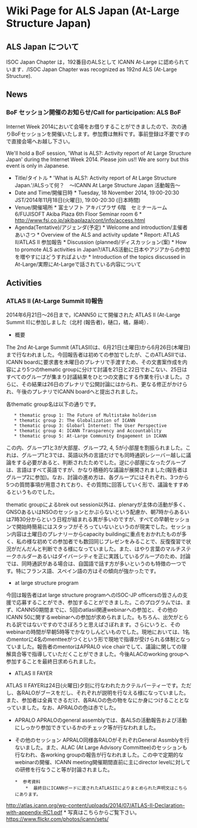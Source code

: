 # Wiki Page for ALS Japan (At-Large Structure Japan)
## ALS Japan について
ISOC Japan Chapter は，192番目のALSとして ICANN At-Large に認められています．/ISOC Japan Chapter was recognized as 192nd ALS (At-Large Structure).
## News
### BoF セッション開催のお知らせ/Call for participation: ALS BoF
Internet Week 2014において会場をお借りすることができましたので、次の通りBoFセッションを開催いたします。参加費は無料です。事前登録は不要ですので直接会場へお越し下さい。

We'll hold a BoF session, 'What is ALS?: Activity report of At Large Structure Japan' during the Internet Week 2014. Please join us!! We are sorry but this event is only in Japanese.

*  Title/タイトル
       * 'What is ALS?: Activity report of At Large Structure Japan.'/ALSって何？　〜ICANN At Large Structure Japan 活動報告〜
*  Date and Time/開催日時
       * Tuesday, 18 November 2014, 19:00-20:30 JST/2014年11月18日(火曜日), 19:00-20:30 (日本時間)
*  Venue/開催場所
       * 富士ソフト アキバプラザ 6階　セミナールーム6/FUJISOFT Akiba Plaza 6th Floor Seminar room 6
       *  http://www.fsi.co.jp/akibaplaza/cont/info/access.html
*  Agenda(Tentative)/アジェンダ(予定)
       * Welcome and introduction/主催者あいさつ
       * Overview of the ALS and activity update
       * Report: ATLAS II/ATLAS II 参加報告
       * Discussion (planned)/ディスカッション(案)
           * How to promote ALS activities in Japan?/ATLAS活動に日本やアジアからの参加を増やすにはどうすればよいか
           * Introduction of the topics discussed in At-Large/実際にAt-Largeで話されている内容について

## Activities

###  ATLAS II (At-Large Summit II)報告

2014年6月21日〜26日まで，ICANN50 にて開催された ATLAS II (At-Large Summit II)に参加しました（北村 (報告者)，樋口，橘，藤崎）．

*  概要

The 2nd At-Large Summit (ATLASII)は、6月21日(土曜日)から6月26日(木曜日)まで行なわれました。今回報告者は初めての参加でしたが、このATLASIIでは、ICANN boardに要求書を木曜日のプレナリで手渡すため、その文書案作成を内容により5つのthematic groupに分けて討議を21日と22日でおこない、25日はすべてのグループが集まり討議結果をひとつの文書にする作業を行いました。さらに、その結果は26日のプレナリで公開討論にはかられ、更なる修正がかけられ、午後のプレナリでICANN boardへと提出されました。

各thematic group名は以下の通りです。

       * thematic group 1: The Future of Multistake holderism
       * thematic group 2: The Globalization of ICANN
       * thematic group 3: Globarl Internet: The User Perspective
       * thematic group 4: ICANN Transparency and Accountablity
       * thematic group 5: At-Large Community Engagement in ICANN

この内、グループ1と3が大部屋、グループ2, 4, 5が小部屋を割振られました。これは、グループ1と3では、英語以外の言語だけでも同時通訳レシーバー越しに議論をする必要があると、判断されたためでした。逆に小部屋になったグループは、言語はすべて英語ですが、かなり積極的な議論が展開されました(報告者はグループ2に参加)。なお、討論の進め方は、各グループにはそれぞれ、3つから5つの質問事項が用意されており、その質問に回答していく形で、議論をすすめるというものでした。

thematic groupによるbrek out session以外は、plenaryが主体の活動が多く、GNSOあるいはNSOのセッションとかぶらないという配慮か、朝7時からあるいは7時30分からという日程が組まれる異が多いのですが、すべての早朝セッションで開始時簡易にはスタッフがそろっていないというのが現実でした。セッション内容は土曜日のプレナリーからcapacity buildingに重点をおかれたものが多く、私の様な初めての参加者でも数回同じプレゼンをみることで、反復復習で状況がだんだんと判断できる様になっていました。また、はやり言葉のマルチステークホルダーあるいはダイバーシティを正に実践しているグループのため、討論では、同時通訳がある場合は、自国語で話す方が多いというのも特徴の一つです。特にフランス語、スペイン語の方はその傾向が強かったです。

*  at large structure program

今回は報告者はat large structure programへのISOC-JP officersの皆さんの支援で応募することができ、参加することができました。このプログラムでは、まず、ICANN50期間までに、5回のatlasii関連webinarへの参加と、その他のICANN 50に関するwebinarへの参加が求められました。もちろん、出欠がとられる訳ではないですのでさぼろうと思えばさぼれます。さらにいうと、そのwebinarの時間が早朝5時等でかなりしんどいものでした。現地においては、1名のmentorに4名のmentteeがつくという形で現地で指導が受けられる体制となっていました。報告者のmentorはAPRALO vice chairでして、議論に関しての理解具合等で指導していただくことができました。今後ALACのworking groupへ参加することを最終日求められました。

*  ATLAS II FAYER

ATLAS II FAYERは24日(火曜日)夕刻に行なわれたカクテルパーティーです。ただし、各RALOがブースをだし、それぞれが説明を行なえる様になっていました。また、参加者は全員できるだけ、各RALOの色の物をなにか身につけることとなっていました。なお、APRALOの色は赤でした。


*  APRALO
APRALOのgeneral assemblyでは、各ALSの活動報告および活動にしっかり参加できているかのチェック等が行なわれました。

*  その他のセッション
APRALO同様各RALOがそれぞれGeneral Assmblyを行ないました。また、ALAC (At Large Advisory Committee)のセッションも行なわれ、各working groupの報告が行なわれました。この中で定期的なwebinarの開催、ICANN meeting開催期間直前に主にdirector levelに対しての研修を行なうこと等が討論されました。

       *  参考資料
           *  最終日にICANNボードに渡されたATLASIIによりまとめられた声明文はこちらにあります。
http://atlas.icann.org/wp-content/uploads/2014/07/ATLAS-II-Declaration-with-appendix-RC1.pdf
           *  写真はこちらからご覧下さい。
https://www.flickr.com/photos/icann/sets/